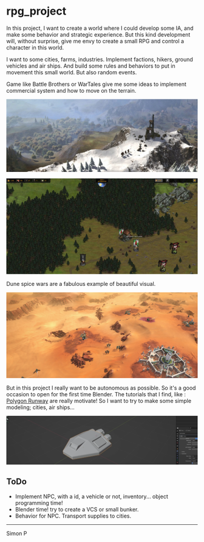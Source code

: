 # rpg_project

In this project, I want to create a world where I could develop some IA, and make some behavior and strategic experience. But this kind development  will, without surprise, give me envy to create a small RPG and control a character in this world.

I want to some cities, farms, industries. Implement factions, hikers, ground vehicles and air ships. And build some rules and behaviors to put in movement this small world. But also random events.

Game like Battle Brothers or WarTales give me some ideas to implement commercial system and how to move on the terrain.

![](https://github.com/haagor/rpg_project/blob/main/img/wartales.png)

![](https://github.com/haagor/rpg_project/blob/main/img/battlebrother.png)

Dune spice wars are a fabulous example of beautiful visual.

![](https://github.com/haagor/rpg_project/blob/main/img/dune.png)

But in this project I really want to be autonomous as possible. So it's a good occasion to open for the first time Blender. The tutorials that I find, like : [Polygon Runway](https://www.youtube.com/watch?v=PdBUYZHJh30&t=5s) are really motivate! So I want to try to make some simple modeling; cities, air ships...

![](https://github.com/haagor/rpg_project/blob/main/img/blender.png)



<h2>ToDo</h2>

- Implement NPC, with a id, a vehicle or not, inventory... object programming time!
- Blender time! try to create a VCS or small bunker.
- Behavior for NPC. Transport supplies to cities.



---

Simon P